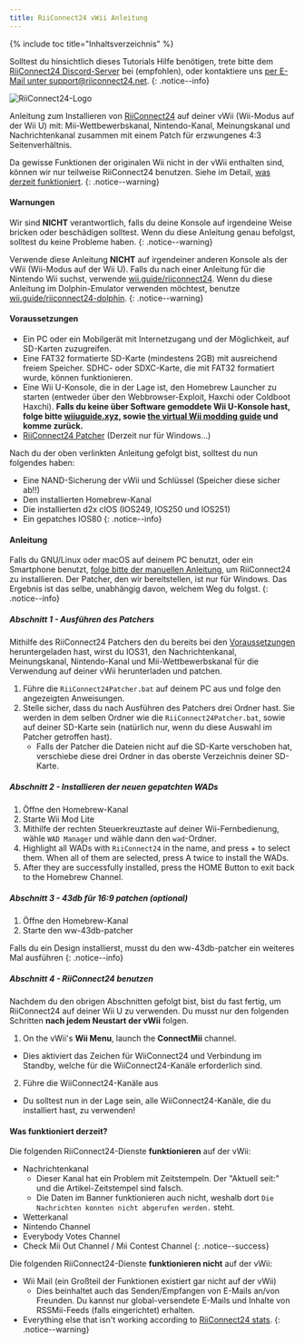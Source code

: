```yaml
---
title: RiiConnect24 vWii Anleitung
---
```


{% include toc title="Inhaltsverzeichnis" %}

Solltest du hinsichtlich dieses Tutorials Hilfe benötigen, trete bitte dem [RiiConnect24 Discord-Server](https://discord.gg/b4Y7jfD) bei (empfohlen), oder kontaktiere uns [per E-Mail unter support@riiconnect24.net](mailto:support@riiconnect24.net).
{: .notice--info}

![RiiConnect24-Logo](/images/WiiRC24Logo.jpg)

Anleitung zum Installieren von [RiiConnect24](https://rc24.xyz) auf deiner vWii (Wii-Modus auf der Wii U) mit: Mii-Wettbewerbskanal, Nintendo-Kanal, Meinungskanal und Nachrichtenkanal zusammen mit einem Patch für erzwungenes 4:3 Seitenverhältnis.

Da gewisse Funktionen der originalen Wii nicht in der vWii enthalten sind, können wir nur teilweise RiiConnect24 benutzen. Siehe im Detail, [was derzeit funktioniert](#whats-currently-working).
{: .notice--warning}

#### Warnungen

Wir sind **NICHT** verantwortlich, falls du deine Konsole auf irgendeine Weise bricken oder beschädigen solltest. Wenn du diese Anleitung genau befolgst, solltest du keine Probleme haben.
{: .notice--warning}

Verwende diese Anleitung **NICHT** auf irgendeiner anderen Konsole als der vWii (Wii-Modus auf der Wii U). Falls du nach einer Anleitung für die Nintendo Wii suchst, verwende [wii.guide/riiconnect24](riiconnect24). Wenn du diese Anleitung im Dolphin-Emulator verwenden möchtest, benutze [wii.guide/riiconnect24-dolphin](/riiconnect24-dolphin).
{: .notice--warning}

#### Voraussetzungen

* Ein PC oder ein Mobilgerät mit Internetzugang und der Möglichkeit, auf SD-Karten zuzugreifen.
* Eine FAT32 formatierte SD-Karte (mindestens 2GB) mit ausreichend freiem Speicher. SDHC- oder SDXC-Karte, die mit FAT32 formatiert wurde, können funktionieren.
* Eine Wii U-Konsole, die in der Lage ist, den Homebrew Launcher zu starten (entweder über den Webbrowser-Exploit, Haxchi oder Coldboot Haxchi). **Falls du keine über Software gemoddete Wii U-Konsole hast, folge bitte [wiiuguide.xyz](https://wiiuguide.xyz), sowie [the virtual Wii modding guide](https://wiiuguide.xyz/#/vwii-modding) und komme zurück.**
* [RiiConnect24 Patcher](https://github.com/RiiConnect24/RiiConnect24-Patcher/releases) (Derzeit nur für Windows...)

Nach du der oben verlinkten Anleitung gefolgt bist, solltest du nun folgendes haben:
* Eine NAND-Sicherung der vWii und Schlüssel (Speicher diese sicher ab!!)
* Den installierten Homebrew-Kanal
* Die installierten d2x cIOS (IOS249, IOS250 und IOS251)
* Ein gepatches IOS80
{: .notice--info}

#### Anleitung

Falls du GNU/Linux oder macOS auf deinem PC benutzt, oder ein Smartphone benutzt, [folge bitte der manuellen Anleitung](https://pad.snopyta.org/s/rJ2N0B1XU), um RiiConnect24 zu installieren. Der Patcher, den wir bereitstellen, ist nur für Windows. Das Ergebnis ist das selbe, unabhängig davon, welchem Weg du folgst.
{: .notice--info}

##### Abschnitt 1 - Ausführen des Patchers

Mithilfe des RiiConnect24 Patchers den du bereits bei den [Voraussetzungen](#what-you-need) heruntergeladen hast, wirst du IOS31, den Nachrichtenkanal, Meinungskanal, Nintendo-Kanal und Mii-Wettbewerbskanal für die Verwendung auf deiner vWii herunterladen und patchen.

1. Führe die `RiiConnect24Patcher.bat` auf deinem PC aus und folge den angezeigten Anweisungen.
2. Stelle sicher, dass du nach Ausführen des Patchers drei Ordner hast. Sie werden in dem selben Ordner wie die `RiiConnect24Patcher.bat`, sowie auf deiner SD-Karte sein (natürlich nur, wenn du diese Auswahl im Patcher getroffen hast).
   - Falls der Patcher die Dateien nicht auf die SD-Karte verschoben hat, verschiebe diese drei Ordner in das oberste Verzeichnis deiner SD-Karte.

##### Abschnitt 2 - Installieren der neuen gepatchten WADs

1. Öffne den Homebrew-Kanal
2. Starte Wii Mod Lite
3. Mithilfe der rechten Steuerkreuztaste auf deiner Wii-Fernbedienung, wähle `WAD Manager` und wähle dann den `wad`-Ordner.
4. Highlight all WADs with `RiiConnect24` in the name, and press + to select them. When all of them are selected, press A twice to install the WADs.
5. After they are successfully installed, press the HOME Button to exit back to the Homebrew Channel.

##### Abschnitt 3 - 43db für 16:9 patchen (optional)

1. Öffne den Homebrew-Kanal
2. Starte den ww-43db-patcher

Falls du ein Design installierst, musst du den ww-43db-patcher ein weiteres Mal ausführen
{: .notice--info}

##### Abschnitt 4 - RiiConnect24 benutzen

Nachdem du den obrigen Abschnitten gefolgt bist, bist du fast fertig, um RiiConnect24 auf deiner Wii U zu verwenden. Du musst nur den folgenden Schritten **nach jedem Neustart der vWii** folgen.

1. On the vWii's **Wii Menu**, launch the **ConnectMii** channel.
* Dies aktiviert das Zeichen für WiiConnect24 und Verbindung im Standby, welche für die WiiConnect24-Kanäle erforderlich sind.
2. Führe die WiiConnect24-Kanäle aus
* Du solltest nun in der Lage sein, alle WiiConnect24-Kanäle, die du installiert hast, zu verwenden!

#### Was funktioniert derzeit?
Die folgenden RiiConnect24-Dienste **funktionieren** auf der vWii:
* Nachrichtenkanal
    * Dieser Kanal hat ein Problem mit Zeitstempeln. Der "Aktuell seit:" und die Artikel-Zeitstempel sind falsch.
    * Die Daten im Banner funktionieren auch nicht, weshalb dort `Die Nachrichten konnten nicht abgerufen werden.` steht.
* Wetterkanal
* Nintendo Channel
* Everybody Votes Channel
* Check Mii Out Channel / Mii Contest Channel
{: .notice--success}

Die folgenden RiiConnect24-Dienste **funktionieren nicht** auf der vWii:
* Wii Mail (ein Großteil der Funktionen existiert gar nicht auf der vWii)
    * Dies beinhaltet auch das Senden/Empfangen von E-Mails an/von Freunden. Du kannst nur global-versendete E-Mails und Inhalte von RSSMii-Feeds (falls eingerichtet) erhalten.
* Everything else that isn't working according to [RiiConnect24 stats](https://rc24.xyz/stats/index.html).
{: .notice--warning}
